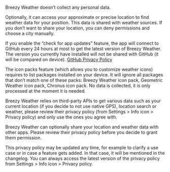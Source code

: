 Breezy Weather doesn’t collect any personal data.

Optionally, it can access your approximate or precise location to find weather data for your position. This data is shared with weather sources. If you don’t want to share your location, you can deny permissions and choose a city manually.

If you enable the “check for app updates” feature, the app will connect to GitHub every 24 hours at most to get the latest version of Breezy Weather. The version you currently have installed will not be shared with GitHub (it will be compared on device). [GitHub Privacy Policy](https://docs.github.com/en/site-policy/privacy-policies/github-general-privacy-statement)

The icon packs feature (which allows you to customize weather icons) requires to list packages installed on your device. It will ignore all packages that don’t match one of these packs: Breezy Weather icon pack, Geometric Weather icon pack, Chronus icon pack. No data is collected, it is only processed at the moment it is needed.

Breezy Weather relies on third-party APIs to get various data such as your current location (if you decide to not use native GPS), location search or weather, please review their privacy policy (from Settings > Info icon > Privacy policy) and only use the ones you agree with.

Breezy Weather can optionally share your location and weather data with other apps. Please review their privacy policy before you decide to grant them permission.

This privacy policy may be updated any time, for example to clarify a use case or in case a feature gets added. In that case, it will be mentioned in the changelog. You can always access the latest version of the privacy policy from Settings > Info icon > Privacy policy.
